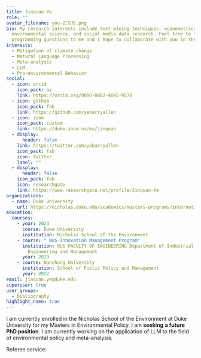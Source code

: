 ```yaml
---
title: Jinquan Ye
role: ""
avatar_filename: you-正方形.png
bio: My research interests include text mining techniques, econometrics,
  environmental science, and social media data research. Feel free to leave any
  programming questions to me and I hope to collaborate with you in the future.
interests:
  - Mitigation of climate change
  - Natural Language Processing
  - Meta-analysis
  - LLM
  - Pro-environmental Behavior
social:
  - icon: orcid
    icon_pack: ai
    link: https://orcid.org/0000-0002-4695-9570
  - icon: github
    icon_pack: fab
    link: https://github.com/yebarryallen
  - icon: zoom
    icon_pack: custom
    link: https://duke.zoom.us/my/jinquan
  - display:
      header: false
    link: https://twitter.com/yebarryallen
    icon_pack: fab
    icon: twitter
    label: ""
  - display:
      header: false
    icon_pack: fab
    icon: researchgate
    link: https://www.researchgate.net/profile/Jinquan-Ye
organizations:
  - name: Duke University
    url: https://nicholas.duke.edu/academics/masters-programs/international-master-environmental-policy
education:
  courses:
    - year: 2023
      course: Duke University
      institution: Nicholas School of the Environment
    - course: " NUS-Innovation Management Program"
      institution: NUS FACULTY OF ENGINEERING Department of Industrial Systems
        Engineering and Management
      year: 2019
    - course: Nanchang University
      institution: School of Public Policy and Management
      year: 2022
email: jinquan.ye@duke.edu
superuser: true
user_groups:
  - bibliography
highlight_name: true
---
```

I am currently enrolled in the Nicholas School of the Environment at Duke University for my Masters in Environmental Policy. I am **seeking** **a future PhD position**.  I am currently working on the application of LLM to the field of environmental policy and meta-analysis.

Referee service: